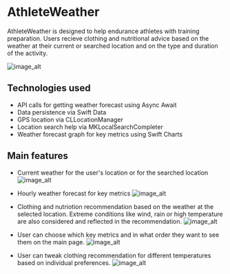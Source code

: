 # AthleteWeather
AthleteWeather is designed to help endurance athletes with training preparation. Users recieve clothing and nutritional advice based on the weather at their current or searched location and on the type and duration of the activity.

![image_alt](https://github.com/dustom/AthleteWeather/blob/main/mockuuups-free-iphone-15-pro-hand-mockup2.png?raw=true)

## Technologies used
  - API calls for getting weather forecast using Async Await
  - Data persistence via Swift Data
  - GPS location via CLLocationManager
  - Location search help via MKLocalSearchCompleter
  - Weather forecast graph for key metrics using Swift Charts

## Main features
- Current weather for the user's location or for the searched location
![image_alt](https://github.com/dustom/AthleteWeather/blob/main/Simulator%20Screenshot%20-%20iPhone%2016%20Pro%20-%202025-01-21%20at%2018.15.23.png?raw=true)

- Hourly weather forecast for key metrics
![image_alt](https://github.com/dustom/AthleteWeather/blob/main/Simulator%20Screenshot%20-%20iPhone%2016%20Pro%20-%202024-12-01%20at%2018.05.07.png?raw=true)

- Clothing and nutriotion recommendation based on the weather at the selected location. Extreme conditions like wind, rain or high temperature are also considered and reflected in the recommendation.
![image_alt](https://github.com/dustom/AthleteWeather/blob/main/Simulator%20Screenshot%20-%20iPhone%2016%20Pro%20-%202024-12-01%20at%2018.27.00.png?raw=true)
  
- User can choose which key metrics and in what order they want to see them on the main page.
![image_alt](https://github.com/dustom/AthleteWeather/blob/main/Simulator%20Screenshot%20-%20iPhone%2016%20Pro%20-%202024-12-01%20at%2018.04.46.png?raw=true)
  
- User can tweak clothing recommendation for different temperatures based on individual preferences.
![image_alt](https://github.com/dustom/AthleteWeather/blob/main/Simulator%20Screenshot%20-%20iPhone%2016%20Pro%20-%202025-01-21%20at%2018.15.38.png?raw=true)





